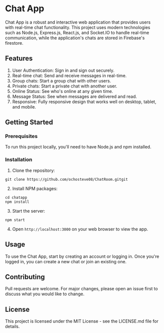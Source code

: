 # Chat App

Chat App is a robust and interactive web application that provides users with real-time chat functionality. This project uses modern technologies such as Node.js, Express.js, React.js, and Socket.IO to handle real-time communication, while the application's chats are stored in Firebase's firestore.

## Features

1. User Authentication: Sign in and sign out securely.
2. Real-time chat: Send and receive messages in real-time.
3. Group chats: Start a group chat with other users.
4. Private chats: Start a private chat with another user.
5. Online Status: See who's online at any given time.
6. Message Status: See when messages are delivered and read.
7. Responsive: Fully responsive design that works well on desktop, tablet, and mobile.

## Getting Started

### Prerequisites

To run this project locally, you'll need to have Node.js and npm installed.

### Installation

1. Clone the repository:

```
git clone https://github.com/ochosteve08/ChatRoom.gitgit 
```

2. Install NPM packages:

```
cd chatapp
npm install
```

3. Start the server:

```
npm start
```

4. Open `http://localhost:3000` on your web browser to view the app.

## Usage

To use the Chat App, start by creating an account or logging in. Once you're logged in, you can create a new chat or join an existing one.

## Contributing

Pull requests are welcome. For major changes, please open an issue first to discuss what you would like to change.

## License

This project is licensed under the MIT License - see the LICENSE.md file for details.
